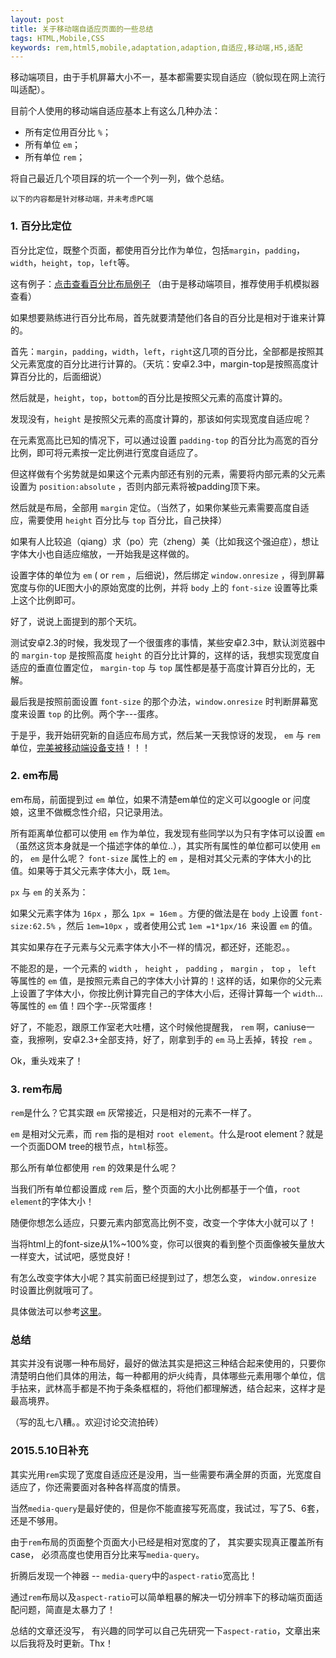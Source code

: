 ```yaml
---
layout: post
title: 关于移动端自适应页面的一些总结
tags: HTML,Mobile,CSS
keywords: rem,html5,mobile,adaptation,adaption,自适应,移动端,H5,适配
---
```


移动端项目，由于手机屏幕大小不一，基本都需要实现自适应（貌似现在网上流行叫适配）。

目前个人使用的移动端自适应基本上有这么几种办法：

- 所有定位用百分比 `%`；
- 所有单位 `em`；
- 所有单位 `rem`；

将自己最近几个项目踩的坑一个一个列一列，做个总结。

<!--more-->

`以下的内容都是针对移动端，并未考虑PC端`

### 1. 百分比定位

百分比定位，既整个页面，都使用百分比作为单位，包括`margin`，`padding`，`width`，`height`，`top`，`left`等。

这有例子：[点击查看百分比布局例子](http://map.baidu.com/zt/pintu/index.html) （由于是移动端项目，推荐使用手机模拟器查看）

如果想要熟练进行百分比布局，首先就要清楚他们各自的百分比是相对于谁来计算的。

首先：`margin`，`padding`，`width`，`left`，`right`这几项的百分比，全部都是按照其父元素宽度的百分比进行计算的。（天坑：安卓2.3中，margin-top是按照高度计算百分比的，后面细说）

然后就是，`height`，`top`，`bottom`的百分比是按照父元素的高度计算的。

发现没有，`height` 是按照父元素的高度计算的，那该如何实现宽度自适应呢？

在元素宽高比已知的情况下，可以通过设置 `padding-top` 的百分比为高宽的百分比例，即可将元素按一定比例进行宽度自适应了。

但这样做有个劣势就是如果这个元素内部还有别的元素，需要将内部元素的父元素设置为 `position:absolute` ，否则内部元素将被padding顶下来。

然后就是布局，全部用 `margin` 定位。（当然了，如果你某些元素需要高度自适应，需要使用 `height` 百分比与 `top` 百分比，自己抉择）

如果有人比较追（qiang）求（po）完（zheng）美（比如我这个强迫症），想让字体大小也自适应缩放，一开始我是这样做的。

设置字体的单位为 `em` ( or `rem` ，后细说)，然后绑定 `window.onresize` ，得到屏幕宽度与你的UE图大小的原始宽度的比例，并将 `body` 上的 `font-size` 设置等比乘上这个比例即可。

好了，说说上面提到的那个天坑。

测试安卓2.3的时候，我发现了一个很蛋疼的事情，某些安卓2.3中，默认浏览器中的 `margin-top` 是按照高度 `height` 的百分比计算的，这样的话，我想实现宽度自适应的垂直位置定位， `margin-top` 与 `top` 属性都是基于高度计算百分比的，无解。

最后我是按照前面设置 `font-size` 的那个办法，`window.onresize` 时判断屏幕宽度来设置 `top` 的比例。两个字---蛋疼。

于是乎，我开始研究新的自适应布局方式，然后某一天我惊讶的发现， `em` 与 `rem` 单位，[完美被移动端设备支持](http://caniuse.com/#search=rem)！！！

### 2. em布局

em布局，前面提到过 `em` 单位，如果不清楚em单位的定义可以google or 问度娘，这里不做概念性介绍，只记录用法。

所有距离单位都可以使用 `em` 作为单位，我发现有些同学以为只有字体可以设置 `em`（虽然这货本身就是一个描述字体的单位..），其实所有属性的单位都可以使用 `em` 的， `em` 是什么呢？ `font-size` 属性上的 `em` ，是相对其父元素的字体大小的比值。如果等于其父元素字体大小，既 `1em`。

`px` 与 `em` 的关系为：

如果父元素字体为 `16px` ，那么 `1px = 16em` 。方便的做法是在 `body` 上设置 `font-size:62.5%` ，然后 `1em=10px` ，或者使用公式 `1em =1*1px/16 `来设置 `em` 的值。

其实如果存在子元素与父元素字体大小不一样的情况，都还好，还能忍。。

不能忍的是，一个元素的 `width` ， `height` ， `padding` ， `margin` ， `top` ， `left` 等属性的 `em` 值，是按照元素自己的字体大小计算的！这样的话，如果你的父元素上设置了字体大小，你按比例计算完自己的字体大小后，还得计算每一个 `width`...等属性的 `em` 值！四个字--灰常蛋疼！

好了，不能忍，跟原工作室老大吐槽，这个时候他提醒我， `rem` 啊，caniuse一查，我擦咧，安卓2.3+全部支持，好了，刚拿到手的 `em` 马上丢掉，转投` rem` 。

Ok，重头戏来了！

### 3. rem布局

`rem`是什么？它其实跟 `em` 灰常接近，只是相对的元素不一样了。

`em` 是相对父元素，而 `rem` 指的是相对 `root element`。什么是root element？就是一个页面DOM tree的根节点，`html`标签。

那么所有单位都使用 `rem` 的效果是什么呢？

当我们所有单位都设置成 `rem` 后，整个页面的大小比例都基于一个值，`root element`的字体大小！

随便你想怎么适应，只要元素内部宽高比例不变，改变一个字体大小就可以了！

当将html上的font-size从1%~100%变，你可以很爽的看到整个页面像被矢量放大一样变大，试试吧，感觉良好！

有怎么改变字体大小呢？其实前面已经提到过了，想怎么变， `window.onresize` 时设置比例就哦可了。

具体做法可以参考[这里](https://github.com/xiaoyuze88/rem-responsive-layout)。

### 总结

其实并没有说哪一种布局好，最好的做法其实是把这三种结合起来使用的，只要你清楚明白他们具体的用法，每一种都用的炉火纯青，具体哪些元素用哪个单位，信手拈来，武林高手都是不拘于条条框框的，将他们都理解透，结合起来，这样才是最高境界。

（写的乱七八糟。。欢迎讨论交流拍砖）

### 2015.5.10日补充

其实光用`rem`实现了宽度自适应还是没用，当一些需要布满全屏的页面，光宽度自适应了，你还需要面对各种各样高度的情景。 

当然`media-query`是最好使的，但是你不能直接写死高度，我试过，写了5、6套，还是不够用。

由于`rem`布局的页面整个页面大小已经是相对宽度的了， 其实要实现真正覆盖所有case， 必须高度也使用百分比来写`media-query`。

折腾后发现一个神器 -- `media-query`中的`aspect-ratio`宽高比！

通过`rem`布局以及`aspect-ratio`可以简单粗暴的解决一切分辨率下的移动端页面适配问题，简直是太暴力了！

总结的文章还没写， 有兴趣的同学可以自己先研究一下`aspect-ratio`，文章出来以后我将及时更新。Thx！